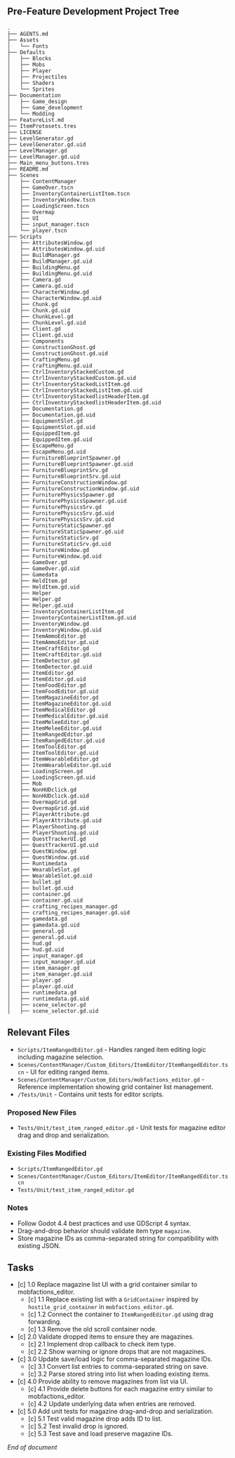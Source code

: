 ## Pre-Feature Development Project Tree
```
.
├── AGENTS.md
├── Assets
│   └── Fonts
├── Defaults
│   ├── Blocks
│   ├── Mobs
│   ├── Player
│   ├── Projectiles
│   ├── Shaders
│   └── Sprites
├── Documentation
│   ├── Game_design
│   ├── Game_development
│   └── Modding
├── FeatureList.md
├── ItemProtosets.tres
├── LICENSE
├── LevelGenerator.gd
├── LevelGenerator.gd.uid
├── LevelManager.gd
├── LevelManager.gd.uid
├── Main_menu_buttons.tres
├── README.md
├── Scenes
│   ├── ContentManager
│   ├── GameOver.tscn
│   ├── InventoryContainerListItem.tscn
│   ├── InventoryWindow.tscn
│   ├── LoadingScreen.tscn
│   ├── Overmap
│   ├── UI
│   ├── input_manager.tscn
│   └── player.tscn
├── Scripts
│   ├── AttributesWindow.gd
│   ├── AttributesWindow.gd.uid
│   ├── BuildManager.gd
│   ├── BuildManager.gd.uid
│   ├── BuildingMenu.gd
│   ├── BuildingMenu.gd.uid
│   ├── Camera.gd
│   ├── Camera.gd.uid
│   ├── CharacterWindow.gd
│   ├── CharacterWindow.gd.uid
│   ├── Chunk.gd
│   ├── Chunk.gd.uid
│   ├── ChunkLevel.gd
│   ├── ChunkLevel.gd.uid
│   ├── Client.gd
│   ├── Client.gd.uid
│   ├── Components
│   ├── ConstructionGhost.gd
│   ├── ConstructionGhost.gd.uid
│   ├── CraftingMenu.gd
│   ├── CraftingMenu.gd.uid
│   ├── CtrlInventoryStackedCustom.gd
│   ├── CtrlInventoryStackedCustom.gd.uid
│   ├── CtrlInventoryStackedListItem.gd
│   ├── CtrlInventoryStackedListItem.gd.uid
│   ├── CtrlInventoryStackedlistHeaderItem.gd
│   ├── CtrlInventoryStackedlistHeaderItem.gd.uid
│   ├── Documentation.gd
│   ├── Documentation.gd.uid
│   ├── EquipmentSlot.gd
│   ├── EquipmentSlot.gd.uid
│   ├── EquippedItem.gd
│   ├── EquippedItem.gd.uid
│   ├── EscapeMenu.gd
│   ├── EscapeMenu.gd.uid
│   ├── FurnitureBlueprintSpawner.gd
│   ├── FurnitureBlueprintSpawner.gd.uid
│   ├── FurnitureBlueprintSrv.gd
│   ├── FurnitureBlueprintSrv.gd.uid
│   ├── FurnitureConstructionWindow.gd
│   ├── FurnitureConstructionWindow.gd.uid
│   ├── FurniturePhysicsSpawner.gd
│   ├── FurniturePhysicsSpawner.gd.uid
│   ├── FurniturePhysicsSrv.gd
│   ├── FurniturePhysicsSrv.gd.uid
│   ├── FurniturePhysicsSrv.gd.uid
│   ├── FurnitureStaticSpawner.gd
│   ├── FurnitureStaticSpawner.gd.uid
│   ├── FurnitureStaticSrv.gd
│   ├── FurnitureStaticSrv.gd.uid
│   ├── FurnitureWindow.gd
│   ├── FurnitureWindow.gd.uid
│   ├── GameOver.gd
│   ├── GameOver.gd.uid
│   ├── Gamedata
│   ├── HeldItem.gd
│   ├── HeldItem.gd.uid
│   ├── Helper
│   ├── Helper.gd
│   ├── Helper.gd.uid
│   ├── InventoryContainerListItem.gd
│   ├── InventoryContainerListItem.gd.uid
│   ├── InventoryWindow.gd
│   ├── InventoryWindow.gd.uid
│   ├── ItemAmmoEditor.gd
│   ├── ItemAmmoEditor.gd.uid
│   ├── ItemCraftEditor.gd
│   ├── ItemCraftEditor.gd.uid
│   ├── ItemDetector.gd
│   ├── ItemDetector.gd.uid
│   ├── ItemEditor.gd
│   ├── ItemEditor.gd.uid
│   ├── ItemFoodEditor.gd
│   ├── ItemFoodEditor.gd.uid
│   ├── ItemMagazineEditor.gd
│   ├── ItemMagazineEditor.gd.uid
│   ├── ItemMedicalEditor.gd
│   ├── ItemMedicalEditor.gd.uid
│   ├── ItemMeleeEditor.gd
│   ├── ItemMeleeEditor.gd.uid
│   ├── ItemRangedEditor.gd
│   ├── ItemRangedEditor.gd.uid
│   ├── ItemToolEditor.gd
│   ├── ItemToolEditor.gd.uid
│   ├── ItemWearableEditor.gd
│   ├── ItemWearableEditor.gd.uid
│   ├── LoadingScreen.gd
│   ├── LoadingScreen.gd.uid
│   ├── Mob
│   ├── NonHUDclick.gd
│   ├── NonHUDclick.gd.uid
│   ├── OvermapGrid.gd
│   ├── OvermapGrid.gd.uid
│   ├── PlayerAttribute.gd
│   ├── PlayerAttribute.gd.uid
│   ├── PlayerShooting.gd
│   ├── PlayerShooting.gd.uid
│   ├── QuestTrackerUI.gd
│   ├── QuestTrackerUI.gd.uid
│   ├── QuestWindow.gd
│   ├── QuestWindow.gd.uid
│   ├── Runtimedata
│   ├── WearableSlot.gd
│   ├── WearableSlot.gd.uid
│   ├── bullet.gd
│   ├── bullet.gd.uid
│   ├── container.gd
│   ├── container.gd.uid
│   ├── crafting_recipes_manager.gd
│   ├── crafting_recipes_manager.gd.uid
│   ├── gamedata.gd
│   ├── gamedata.gd.uid
│   ├── general.gd
│   ├── general.gd.uid
│   ├── hud.gd
│   ├── hud.gd.uid
│   ├── input_manager.gd
│   ├── input_manager.gd.uid
│   ├── item_manager.gd
│   ├── item_manager.gd.uid
│   ├── player.gd
│   ├── player.gd.uid
│   ├── runtimedata.gd
│   ├── runtimedata.gd.uid
│   ├── scene_selector.gd
│   ├── scene_selector.gd.uid
```

## Relevant Files
- `Scripts/ItemRangedEditor.gd` - Handles ranged item editing logic including magazine selection.
- `Scenes/ContentManager/Custom_Editors/ItemEditor/ItemRangedEditor.tscn` - UI for editing ranged items.
- `Scenes/ContentManager/Custom_Editors/mobfactions_editor.gd` - Reference implementation showing grid container list management.
- `/Tests/Unit` - Contains unit tests for editor scripts.

### Proposed New Files
- `Tests/Unit/test_item_ranged_editor.gd` - Unit tests for magazine editor drag and drop and serialization.

### Existing Files Modified
- `Scripts/ItemRangedEditor.gd`
- `Scenes/ContentManager/Custom_Editors/ItemEditor/ItemRangedEditor.tscn`
- `Tests/Unit/test_item_ranged_editor.gd`

### Notes
- Follow Godot 4.4 best practices and use GDScript 4 syntax.
- Drag-and-drop behavior should validate item type `magazine`.
- Store magazine IDs as comma-separated string for compatibility with existing JSON.


## Tasks
- [c] 1.0 Replace magazine list UI with a grid container similar to mobfactions_editor.
  - [c] 1.1 Replace existing list with a `GridContainer` inspired by `hostile_grid_container` in `mobfactions_editor.gd`.
  - [c] 1.2 Connect the container to `ItemRangedEditor.gd` using drag forwarding.
  - [c] 1.3 Remove the old scroll container node.
- [c] 2.0 Validate dropped items to ensure they are magazines.
  - [c] 2.1 Implement drop callback to check item type.
  - [c] 2.2 Show warning or ignore drops that are not magazines.
- [c] 3.0 Update save/load logic for comma-separated magazine IDs.
  - [c] 3.1 Convert list entries to comma-separated string on save.
  - [c] 3.2 Parse stored string into list when loading existing items.
- [c] 4.0 Provide ability to remove magazines from list via UI.
  - [c] 4.1 Provide delete buttons for each magazine entry similar to mobfactions_editor.
  - [c] 4.2 Update underlying data when entries are removed.
- [c] 5.0 Add unit tests for magazine drag-and-drop and serialization.
  - [c] 5.1 Test valid magazine drop adds ID to list.
  - [c] 5.2 Test invalid drop is ignored.
  - [c] 5.3 Test save and load preserve magazine IDs.

*End of document*
